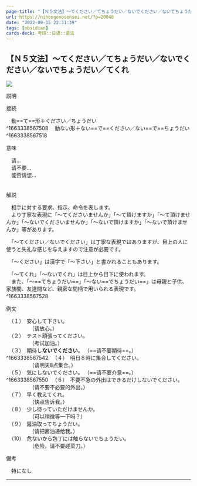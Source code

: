 ```yaml
---
page-title: "【Ｎ５文法】～てください／てちょうだい／ないでください／ないでちょうだい／てくれ | 毎日のんびり日本語教師"
url: https://nihongonosensei.net/?p=20040
date: "2022-09-15 22:31:39"
tags: [obsidian] 
cards-deck: 考研::日语::语法
---
```

## 【Ｎ５文法】～てください／てちょうだい／ないでください／ないでちょうだい／てくれ

![](https://nihongonosensei.net/pic/n4n5top.png)

説明

接続

　動==て==形＋ください／ちょうだい  
^1663338567508
　動ない形＋ない==で==ください／ない==で==ちょうだい  
^1663338567518
　

意味

　请…  
　请不要…  
　能否请您…  
　

解説

　相手に対する要求、指示、命令を表します。  
　より丁寧な表現に「～てくださいませんか」「～て頂けますか」「～て頂けませんか」「～ないでくださいませんか」「～ないで頂けますか」「～ないで頂けませんか」等があります。

　「～てください／ないでください」は丁寧な表現ではありますが、目上の人に使うと失礼な感じを与えますので注意が必要です。

　「～ください」は漢字で「～下さい」と書かれることもあります。

　「～てくれ」「～ないでくれ」は目上から目下に使われます。  
　また、「～==てちょうだい==」「～ない==でちょうだい==」は母親と子供、家族間、友達間など、親密な間柄で用いられる表現です。  
^1663338567528
　

例文

　（１）　安心して下さい。  
　　　　　（请放心。）  
　（２）　テスト頑張ってください。  
　　　　　（考试加油。）  
　（３）　期待し**ないでください**。  （==请不要期待==。）  
^1663338567542
　（４）　明日８時に集合してください。  
　　　　　（请明天8点集合。）  
　（５）　気にしないでください。  （==请不要介意==。）  
^1663338567550
　（６）　不要不急の外出はできるだけしないでください。  
　　　　　（请不要不必要的外出。）  
　（７）　早く教えてくれ。  
　　　　　（快点告诉我。）  
　（８）　少し待っていただけませんか。  
　　　　　（可以稍微等一下吗？）  
　（９）　醤油取ってちょうだい。  
　　　　　（请把酱油递给我。）  
　（10）　危ないから包丁には触らないでちょうだい。  
　　　　　（危险，请不要碰菜刀。）

備考

　特になし

---
